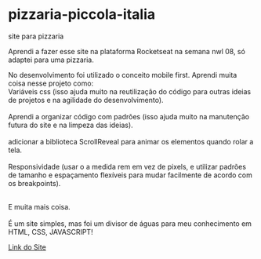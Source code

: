 # pizzaria-piccola-italia
 site para pizzaria

 Aprendi a fazer esse site na plataforma Rocketseat na semana nwl 08, só adaptei para uma pizzaria.

 No desenvolvimento foi utilizado o conceito mobile first. 
 Aprendi muita coisa nesse projeto como: <br>
    Variáveis css (isso ajuda muito na reutilização do código para outras ideias de projetos e na agilidade do desenvolvimento). <br><br>
    Aprendi a organizar código com padrões (isso ajuda muito na manutenção futura do site e na limpeza das ideias).
    <br><br>
    adicionar a biblioteca ScrollReveal para animar os elementos quando rolar a tela.<br><br>
    Responsividade (usar o a medida rem em vez de pixels, e utilizar padrões de tamanho e espaçamento flexíveis para mudar facilmente de acordo com os breakpoints).<br><br>
    
  E muita mais coisa. 
  <br><br>
  É um site simples, mas foi um divisor de águas para meu conhecimento em HTML, CSS, JAVASCRIPT!

  <a href="https://pizzaria-piccola-italia.vercel.app/">Link do Site</a>


